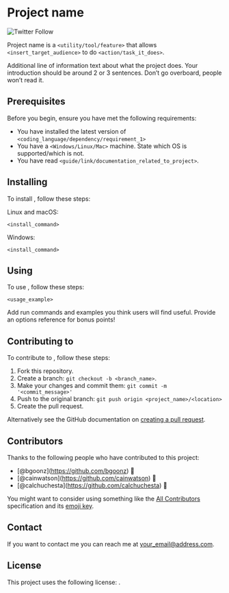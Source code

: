 Project name
============

![Twitter Follow](https://img.shields.io/twitter/follow/bgoonz?style=social)

Project name is a `<utility/tool/feature>` that allows `<insert_target_audience>` to do `<action/task_it_does>`.

Additional line of information text about what the project does. Your introduction should be around 2 or 3 sentences. Don’t go overboard, people won’t read it.

Prerequisites
-------------

Before you begin, ensure you have met the following requirements:

-   You have installed the latest version of `<coding_language/dependency/requirement_1>`
-   You have a `<Windows/Linux/Mac>` machine. State which OS is supported/which is not.
-   You have read `<guide/link/documentation_related_to_project>`.

Installing
----------

To install , follow these steps:

Linux and macOS:

    <install_command>

Windows:

    <install_command>

Using
-----

To use , follow these steps:

    <usage_example>

Add run commands and examples you think users will find useful. Provide an options reference for bonus points!

Contributing to
---------------

To contribute to , follow these steps:

1.  Fork this repository.
2.  Create a branch: `git checkout -b <branch_name>`.
3.  Make your changes and commit them: `git commit -m '<commit_message>'`
4.  Push to the original branch: `git push origin <project_name>/<location>`
5.  Create the pull request.

Alternatively see the GitHub documentation on [creating a pull request](https://help.github.com/en/github/collaborating-with-issues-and-pull-requests/creating-a-pull-request).

Contributors
------------

Thanks to the following people who have contributed to this project:

-   <span class="citation" data-cites="bgoonz">\[@bgoonz\]</span>(https://github.com/bgoonz) 📖
-   <span class="citation" data-cites="cainwatson">\[@cainwatson\]</span>(https://github.com/cainwatson) 🐛
-   <span class="citation" data-cites="calchuchesta">\[@calchuchesta\]</span>(https://github.com/calchuchesta) 🐛

You might want to consider using something like the [All Contributors](https://github.com/all-contributors/all-contributors) specification and its [emoji key](https://allcontributors.org/docs/en/emoji-key).

Contact
-------

If you want to contact me you can reach me at <a href="mailto:your_email@address.com" class="email">your_email@address.com</a>.

License
-------

This project uses the following license: [](link).
